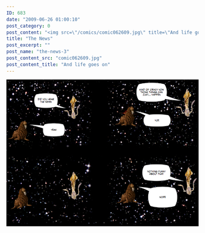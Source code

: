 ```yaml
---
ID: 683
date: "2009-06-26 01:00:10"
post_category: 0
post_content: "<img src=\"/comics/comic062609.jpg\" title=\"And life goes on\" />"
title: "The News"
post_excerpt: ""
post_name: "the-news-3"
post_content_src: "comic062609.jpg"
post_content_title: "And life goes on"
---
```



[![And life goes on](/comics-hi-res/comic062609.jpg)](/comics-hi-res/comic062609.jpg)
